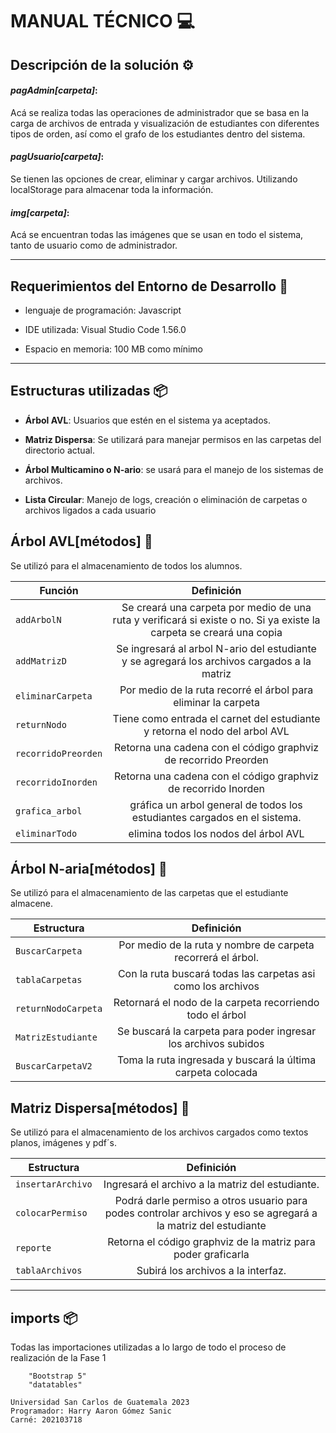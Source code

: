 # MANUAL TÉCNICO 💻


## Descripción de la solución ⚙️ 

#### ***pagAdmin[carpeta]***:
Acá se realiza todas las operaciones de administrador que se basa en la carga de archivos de entrada y visualización de estudiantes con diferentes tipos de orden, así como el grafo de los estudiantes dentro del sistema.

#### ***pagUsuario[carpeta]***:
Se tienen las opciones de crear, eliminar y cargar archivos. Utilizando localStorage para almacenar toda la información.

#### ***img[carpeta]***:
Acá se encuentran todas las imágenes que se usan en todo el sistema, tanto de usuario como de administrador. 

___

## Requerimientos del Entorno de Desarrollo 🔧
* lenguaje de programación: Javascript

* IDE utilizada: Visual Studio Code 1.56.0

* Espacio en memoria: 100 MB como mínimo

___

## Estructuras utilizadas 📦

- **Árbol AVL**: Usuarios que estén en el sistema ya aceptados.

- **Matriz Dispersa**: Se utilizará para manejar permisos en las carpetas del
directorio actual.

- **Árbol Multicamino o N-ario**: se usará para el manejo de los sistemas de
archivos.

- **Lista Circular**: Manejo de logs, creación o eliminación de carpetas o archivos
ligados a cada usuario


## Árbol AVL[métodos] 📖
Se utilizó para el almacenamiento de todos los alumnos.

| Función                       |   Definición  |
| ------------------------------|:-------------:|
| `addArbolN`                         | Se creará una carpeta por medio de una ruta y verificará si existe o no. Si ya existe la carpeta se creará una copia      |
| `addMatrizD`                  | Se ingresará al arbol N-ario del estudiante y se agregará los archivos cargados a la matriz      |
| `eliminarCarpeta`             | Por medio de la ruta recorré el árbol para eliminar la carpeta       |
| `returnNodo`            | Tiene como entrada el carnet del estudiante y retorna el nodo del arbol AVL      |
| `recorridoPreorden` | Retorna una cadena con el código graphviz de recorrido Preorden      |
| `recorridoInorden` | Retorna una cadena con el código graphviz de recorrido Inorden      |
| `grafica_arbol` | gráfica un arbol general de todos los estudiantes cargados en el sistema.     |
| `eliminarTodo` | elimina todos los nodos del árbol AVL      |

## Árbol N-aria[métodos] 📖
Se utilizó para el almacenamiento de las carpetas que el estudiante almacene.

| Estructura  | Definición |
| ------------- |:-------------:|
| `BuscarCarpeta`       | Por medio de la ruta y nombre de carpeta recorrerá el árbol.      |
|     `tablaCarpetas`  | Con la ruta buscará todas las carpetas  asi como los archivos      |
| `returnNodoCarpeta`    | Retornará el nodo de la carpeta recorriendo todo el árbol      |
| `MatrizEstudiante`    | Se buscará la carpeta para poder ingresar los archivos subidos      |
| `BuscarCarpetaV2`    | Toma la ruta ingresada y buscará la última carpeta colocada      |

## Matriz Dispersa[métodos] 📖
Se utilizó para el almacenamiento de los archivos cargados como textos planos, imágenes y pdf´s.

| Estructura  | Definición |
| ------------- |:-------------:|
| `insertarArchivo`       | Ingresará el archivo a la matriz del estudiante.      |
|     `colocarPermiso`  | Podrá darle permiso a otros usuario para podes controlar archivos y eso se agregará a la matriz del estudiante      |
| `reporte`       | Retorna el código graphviz de la matriz para poder graficarla      |
| `tablaArchivos`    | Subirá los archivos a la interfaz.      |

___
## imports 📦
Todas las importaciones utilizadas a lo largo de todo el proceso de realización de la Fase 1
~~~
	"Bootstrap 5"
	"datatables"
~~~

~~~
Universidad San Carlos de Guatemala 2023
Programador: Harry Aaron Gómez Sanic
Carné: 202103718
~~~